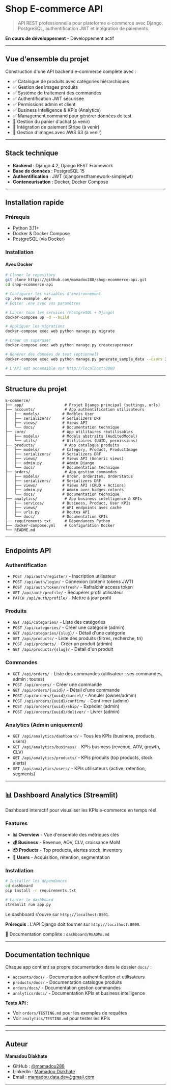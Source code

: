 # Shop E-commerce API

> API REST professionnelle pour plateforme e-commerce avec Django, PostgreSQL, authentification JWT et intégration de paiements.

**En cours de développement** - Développement actif

---

## Vue d'ensemble du projet

Construction d'une API backend e-commerce complète avec :
- ✅ Catalogue de produits avec catégories hiérarchiques
- ✅ Gestion des images produits
- ✅ Système de traitement des commandes
- ✅ Authentification JWT sécurisée
- ✅ Permissions admin et client
- ✅ Business Intelligence & KPIs (Analytics)
- ✅ Management command pour générer données de test
- 🚧 Gestion du panier d'achat (à venir)
- 🚧 Intégration de paiement Stripe (à venir)
- 🚧 Gestion d'images avec AWS S3 (à venir)

---

## Stack technique

- **Backend** : Django 4.2, Django REST Framework
- **Base de données** : PostgreSQL 15
- **Authentification** : JWT (djangorestframework-simplejwt)
- **Conteneurisation** : Docker, Docker Compose

---

## Installation rapide

### Prérequis
- Python 3.11+
- Docker & Docker Compose
- PostgreSQL (via Docker)

### Installation

#### Avec Docker

```bash
# Cloner le repository
git clone https://github.com/mamadou288/shop-ecommerce-api.git
cd shop-ecommerce-api

# Configurer les variables d'environnement
cp .env.example .env
# Éditer .env avec vos paramètres

# Lancer tous les services (PostgreSQL + Django)
docker-compose up -d --build

# Appliquer les migrations
docker-compose exec web python manage.py migrate

# Créer un superuser
docker-compose exec web python manage.py createsuperuser

# Générer des données de test (optionnel)
docker-compose exec web python manage.py generate_sample_data --users 300 --products 200 --orders 1000

# L'API est accessible sur http://localhost:8000
```

---

## Structure du projet

```
E-commerce/
├── app/                  # Projet Django principal (settings, urls)
├── accounts/             # App authentification utilisateurs
│   ├── models/          # Modèles User
│   ├── serializers/     # Serializers DRF
│   ├── views/           # Views API
│   └── docs/            # Documentation technique
├── core/                # App utilitaires réutilisables
│   ├── models/          # Models abstraits (AuditedModel)
│   └── utils/           # Utilitaires (UUID, permissions)
├── products/             # App catalogue produits
│   ├── models/          # Category, Product, ProductImage
│   ├── serializers/     # Serializers DRF
│   ├── views/           # Views API (Generic views)
│   ├── admin.py         # Admin Django
│   └── docs/            # Documentation technique
├── orders/               # App gestion commandes
│   ├── models/          # Order, OrderItem, OrderStatus
│   ├── serializers/     # Serializers DRF
│   ├── views/           # Views API (CRUD + Actions)
│   ├── admin.py         # Admin avec badges colorés
│   └── docs/            # Documentation technique
├── analytics/            # App business intelligence & KPIs
│   ├── services/        # Business, Product, User KPIs
│   ├── views/           # API endpoints avec cache
│   ├── urls.py          # Routes API
│   └── docs/            # Documentation KPIs
├── requirements.txt      # Dépendances Python
├── docker-compose.yml    # Configuration Docker
└── README.md
```

---

## Endpoints API

### Authentification
- `POST /api/auth/register/` - Inscription utilisateur
- `POST /api/auth/login/` - Connexion (obtenir tokens JWT)
- `POST /api/auth/token/refresh/` - Rafraîchir access token
- `GET /api/auth/profile/` - Récupérer profil utilisateur
- `PATCH /api/auth/profile/` - Mettre à jour profil

### Produits
- `GET /api/categories/` - Liste des catégories
- `POST /api/categories/` - Créer une catégorie (admin)
- `GET /api/categories/{slug}/` - Détail d'une catégorie
- `GET /api/products/` - Liste des produits (filtres, recherche, tri)
- `POST /api/products/` - Créer un produit (admin)
- `GET /api/products/{slug}/` - Détail d'un produit

### Commandes
- `GET /api/orders/` - Liste des commandes (utilisateur : ses commandes, admin : toutes)
- `POST /api/orders/` - Créer une commande
- `GET /api/orders/{uuid}/` - Détail d'une commande
- `POST /api/orders/{uuid}/cancel/` - Annuler (owner/admin)
- `POST /api/orders/{uuid}/confirm/` - Confirmer (admin)
- `POST /api/orders/{uuid}/ship/` - Expédier (admin)
- `POST /api/orders/{uuid}/deliver/` - Livrer (admin)

### Analytics (Admin uniquement)
- `GET /api/analytics/dashboard/` - Tous les KPIs (business, products, users)
- `GET /api/analytics/business/` - KPIs business (revenue, AOV, growth, CLV)
- `GET /api/analytics/products/` - KPIs produits (top products, stock alerts)
- `GET /api/analytics/users/` - KPIs utilisateurs (active, retention, segments)

---

## 📊 Dashboard Analytics (Streamlit)

Dashboard interactif pour visualiser les KPIs e-commerce en temps réel.

### Features

- **📊 Overview** - Vue d'ensemble des métriques clés
- **💰 Business** - Revenue, AOV, CLV, croissance MoM
- **📦 Products** - Top products, alertes stock, inventory
- **👥 Users** - Acquisition, rétention, segmentation

### Installation

```bash
# Installer les dépendances
cd dashboard
pip install -r requirements.txt

# Lancer le dashboard
streamlit run app.py
```

Le dashboard s'ouvre sur `http://localhost:8501`.

**Prérequis** : L'API Django doit tourner sur `http://localhost:8000`.

📖 Documentation complète : `dashboard/README.md`

---

## Documentation technique

Chaque app contient sa propre documentation dans le dossier `docs/` :

- `accounts/docs/` - Documentation authentification et utilisateurs
- `products/docs/` - Documentation catalogue produits
- `orders/docs/` - Documentation gestion commandes
- `analytics/docs/` - Documentation KPIs et business intelligence

**Tests API :**
- Voir `orders/TESTING.md` pour les exemples de requêtes
- Voir `analytics/TESTING.md` pour tester les KPIs

---

---

## Auteur

**Mamadou Diakhate**
- GitHub : [@mamadou288](https://github.com/mamadou288)
- LinkedIn : [Mamadou Diakhate](https://linkedin.com/in/mamadou-diakhate-7406561b4)
- Email : mamadou.data.dev@gmail.com

---


